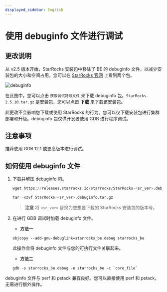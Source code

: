 ```yaml
---
displayed_sidebar: English
---
```


# 使用 debuginfo 文件进行调试

## 更改说明

从 v2.5 版本开始，StarRocks 安装包中移除了 BE 的 debuginfo 文件，以减少安装包的大小和空间占用。您可以在 [StarRocks 官网](https://www.starrocks.io/download/community) 上看到两个包。

![debuginfo](../assets/debug_info.png)

在此图中，您可以点击 `获取调试符号文件` 来下载 debuginfo 包。`StarRocks-2.5.10.tar.gz` 是安装包，您可以点击 **下载** 来下载该安装包。

此更改不会影响您下载或使用 StarRocks 的行为。您可以仅下载安装包进行集群部署和升级。debuginfo 包仅供开发者使用 GDB 进行程序调试。

## 注意事项

推荐使用 GDB 12.1 或更高版本进行调试。

## 如何使用 debuginfo 文件

1. 下载并解压 debuginfo 包。

   ```SQL
   wget https://releases.starrocks.io/starrocks/StarRocks-<sr_ver>.debuginfo.tar.gz
   
   tar -xzvf StarRocks-<sr_ver>.debuginfo.tar.gz
   ```

      > **注意**
      > 将 `<sr_ver>` 替换为您想要下载的 StarRocks 安装包的版本号。

2. 在进行 GDB 调试时加载 debuginfo 文件。

   -  **方法一**

   ```Shell
   objcopy --add-gnu-debuglink=starrocks_be.debug starrocks_be
   ```

   此操作会将 debuginfo 文件与您的可执行文件关联起来。

   -  **方法二**

   ```Shell
   gdb -s starrocks_be.debug -e starrocks_be -c `core_file`
   ```

debuginfo 文件与 perf 和 pstack 兼容良好。您可以直接使用 perf 和 pstack，无需进行额外操作。